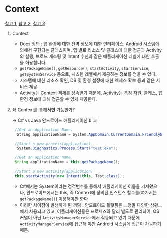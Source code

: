 # Context

[참고 1,](https://developer.android.com/reference/android/content/Context) [참고 2](https://www.charlezz.com/?p=1080), [참고 3](https://arabiannight.tistory.com/entry/272)

1. Context

   - Docs 정의 : 앱 환경에 대한 전역 정보에 대한 인터페이스. Android 시스템에 의해서 구현되는 클래스이며, 앱 별로 리소스 및 클래스에 대한 접근과 Activity의 실행, 브로드 캐스팅 및 Intent 수신과 같은 애플리케이션 레벨에 대한 호출을 허용합니다.
   - `getPackageName()`, `getResource()`, `startActivity`, `startService`, `getSystemService` 등으로, 시스템 레벨에서 제공하는 정보를 얻을 수 있다.
   - 시스템에 대한 리소스 확인, DB 및 환경 설정에 대한 엑세스 확보 등과 같은 서비스 제공.
   - Activity는 Context 객체를 상속받기 때문에, Activity는 특정 자원, 클래스, 앱 환경 정보에 대해 접근할 수 있게 제공한다.

2. 왜 Context를 통해서**만** 가능한가?

   → C# vs Java 안드로이드 애플리케이션 비교

   ```C#
    //Get an Application Name.
     String applicationName = System.AppDomain.CurrentDomain.FriendlyName;
    
    //Start a new process(application)
     System.Diagnostics.Process.Start("test.exe");
   ```

   ```Java
    //Get an application name
    String applicationName = this.getPackageName();
    
    //Start a new activity(application)
    this.startActivity(new Intent(this, Test.class));
   ```

   

   - C#에서는 System이라는 정적변수를 통해서 애플리케이션 이름을 가져왔으나, 안드로이드에서는 this, 즉 Context에 정의된 인스턴스 함수를(여기서는 `getPackageName()`) 이용해야만 한다
   - 이러한 차이점이 발생하게 된 까닭 : 안드로이드 플랫폼은 __정말 다양한 상황__에서 사용되고 있고, 어플리케이션들은 프로세스와 달리 별도로 관리되어, OS 커널이 아닌 `ActivityManagerService`에서 작동되고 있기 때문에 `ActivityManagerService`에 접근해 야만 Android 시스템에 접근이 가능하기 때문.